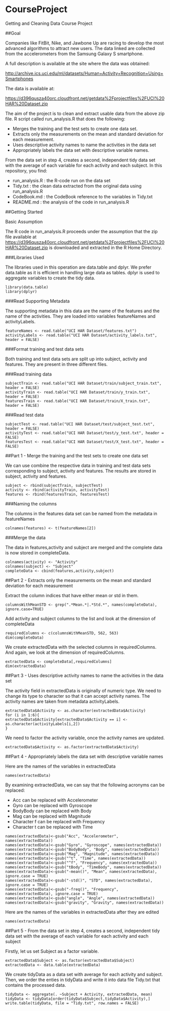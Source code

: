 # CourseProject
Getting and Cleaning Data Course Project

##Goal

Companies like FitBit, Nike, and Jawbone Up are racing to develop the most advanced algorithms to attract new users. The data linked are collected from the accelerometers from the Samsung Galaxy S smartphone.

A full description is available at the site where the data was obtained:

http://archive.ics.uci.edu/ml/datasets/Human+Activity+Recognition+Using+Smartphones

The data is available at:

https://d396qusza40orc.cloudfront.net/getdata%2Fprojectfiles%2FUCI%20HAR%20Dataset.zip

The aim of the project is to clean and extract usable data from the above zip file. R script called run_analysis.R that does the following:

* Merges the training and the test sets to create one data set.
* Extracts only the measurements on the mean and standard deviation for each measurement.
* Uses descriptive activity names to name the activities in the data set
* Appropriately labels the data set with descriptive variable names.

From the data set in step 4, creates a second, independent tidy data set with the average of each variable for each activity and each subject.
In this repository, you find:

* run_analysis.R : the R-code run on the data set
* Tidy.txt : the clean data extracted from the original data using run_analysis.R
* CodeBook.md : the CodeBook reference to the variables in Tidy.txt
* README.md : the analysis of the code in run_analysis.R

##Getting Started

Basic Assumption

The R code in run_analysis.R proceeds under the assumption that the zip file available at https://d396qusza40orc.cloudfront.net/getdata%2Fprojectfiles%2FUCI%20HAR%20Dataset.zip is downloaded and extracted in the R Home Directory.

###Libraries Used

The libraries used in this operation are data.table and dplyr. We prefer data.table as it is efficient in handling large data as tables. dplyr is used to aggregate variables to create the tidy data.

`library(data.table)`    
`library(dplyr)`

###Read Supporting Metadata

The supporting metadata in this data are the name of the features and the name of the activities. They are loaded into variables featureNames and activityLabels.

`featureNames <- read.table("UCI HAR Dataset/features.txt")`    
`activityLabels <- read.table("UCI HAR Dataset/activity_labels.txt", header = FALSE)`    

###Format training and test data sets

Both training and test data sets are split up into subject, activity and features. They are present in three different files.

###Read training data

`subjectTrain <- read.table("UCI HAR Dataset/train/subject_train.txt", header = FALSE)`    
`activityTrain <- read.table("UCI HAR Dataset/train/y_train.txt", header = FALSE)`    
`featuresTrain <- read.table("UCI HAR Dataset/train/X_train.txt", header = FALSE)`    

###Read test data

`subjectTest <- read.table("UCI HAR Dataset/test/subject_test.txt", header = FALSE)`    
`activityTest <- read.table("UCI HAR Dataset/test/y_test.txt", header = FALSE)`    
`featuresTest <- read.table("UCI HAR Dataset/test/X_test.txt", header = FALSE)`    

##Part 1 - Merge the training and the test sets to create one data set

We can use combine the respective data in training and test data sets corresponding to subject, activity and features. The results are stored in subject, activity and features.

`subject <- rbind(subjectTrain, subjectTest)`    
`activity <- rbind(activityTrain, activityTest)`    
`features <- rbind(featuresTrain, featuresTest)`    

###Naming the columns

The columns in the features data set can be named from the metadata in featureNames

`colnames(features) <- t(featureNames[2])`    

###Merge the data

The data in features,activity and subject are merged and the complete data is now stored in completeData.

`colnames(activity) <- "Activity"`    
`colnames(subject) <- "Subject"`    
`completeData <- cbind(features,activity,subject)`    

##Part 2 - Extracts only the measurements on the mean and standard deviation for each measurement

Extract the column indices that have either mean or std in them.

`columnsWithMeanSTD <- grep(".*Mean.*|.*Std.*", names(completeData), ignore.case=TRUE)`    

Add activity and subject columns to the list and look at the dimension of completeData

`requiredColumns <- c(columnsWithMeanSTD, 562, 563)`    
`dim(completeData)`    

We create extractedData with the selected columns in requiredColumns. And again, we look at the dimension of requiredColumns.

`extractedData <- completeData[,requiredColumns]`    
`dim(extractedData)`    

##Part 3 - Uses descriptive activity names to name the activities in the data set

The activity field in extractedData is originally of numeric type. We need to change its type to character so that it can accept activity names. The activity names are taken from metadata activityLabels.

`extractedData$Activity <- as.character(extractedData$Activity)`    
`for (i in 1:6){`    
`extractedData$Activity[extractedData$Activity == i] <- as.character(activityLabels[i,2])`    
`}`    

We need to factor the activity variable, once the activity names are updated.

`extractedData$Activity <- as.factor(extractedData$Activity)`    

##Part 4 - Appropriately labels the data set with descriptive variable names

Here are the names of the variables in extractedData

`names(extractedData)`    

By examining extractedData, we can say that the following acronyms can be replaced:

* Acc can be replaced with Accelerometer
* Gyro can be replaced with Gyroscope
* BodyBody can be replaced with Body
* Mag can be replaced with Magnitude
* Character f can be replaced with Frequency
* Character t can be replaced with Time

`names(extractedData)<-gsub("Acc", "Accelerometer", names(extractedData))`    
`names(extractedData)<-gsub("Gyro", "Gyroscope", names(extractedData))`    
`names(extractedData)<-gsub("BodyBody", "Body", names(extractedData))`    
`names(extractedData)<-gsub("Mag", "Magnitude", names(extractedData))`    
`names(extractedData)<-gsub("^t", "Time", names(extractedData))`    
`names(extractedData)<-gsub("^f", "Frequency", names(extractedData))`    
`names(extractedData)<-gsub("tBody", "TimeBody", names(extractedData))`    
`names(extractedData)<-gsub("-mean()", "Mean", names(extractedData), ignore.case = TRUE)`    
`names(extractedData)<-gsub("-std()", "STD", names(extractedData), ignore.case = TRUE)`    
`names(extractedData)<-gsub("-freq()", "Frequency", names(extractedData), ignore.case = TRUE)`    
`names(extractedData)<-gsub("angle", "Angle", names(extractedData))`    
`names(extractedData)<-gsub("gravity", "Gravity", names(extractedData))`    

Here are the names of the variables in extractedData after they are edited

`names(extractedData)`    

##Part 5 - From the data set in step 4, creates a second, independent tidy data set with the average of each variable for each activity and each subject

Firstly, let us set Subject as a factor variable.

`extractedData$Subject <- as.factor(extractedData$Subject)`    
`extractedData <- data.table(extractedData)`    

We create tidyData as a data set with average for each activity and subject. Then, we order the enties in tidyData and write it into data file Tidy.txt that contains the processed data.

`tidyData <- aggregate(. ~Subject + Activity, extractedData, mean)`    
`tidyData <- tidyData[order(tidyData$Subject,tidyData$Activity),]`    
`write.table(tidyData, file = "Tidy.txt", row.names = FALSE)`    
